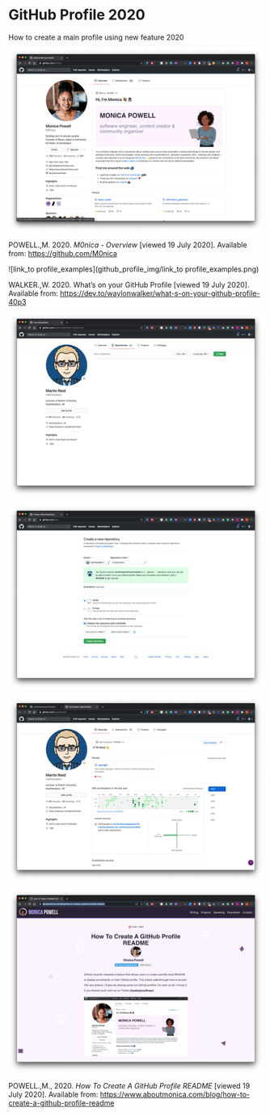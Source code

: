 # GitHub Profile 2020
How to create a main profile using new feature 2020

![link_to_gitHub_example](github_profile_img/link_to_gitHub_example.png)

POWELL.,M. 2020. *M0nica - Overview* [viewed 19 July 2020]. Available from: https://github.com/M0nica

![link_to profile_examples](github_profile_img/link_to profile_examples.png)

WALKER.,W. 2020. What’s on your GitHub Profile [viewed 19 July 2020]. Available from: https://dev.to/waylonwalker/what-s-on-your-github-profile-40p3

![tut_1](github_profile_img/tut_1.png)

![tut_2](github_profile_img/tut_3.png)

![tut_4](github_profile_img/tut_5.png)

![link_to_tutorial](github_profile_img/link_to_tutorial.png)

POWELL.,M., 2020. *How To Create A GitHub Profile README* [viewed 19 July 2020]. Available from: https://www.aboutmonica.com/blog/how-to-create-a-github-profile-readme